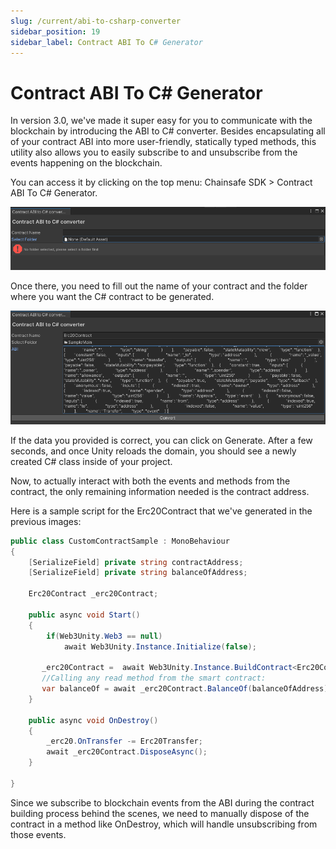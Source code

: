 ```yaml
---
slug: /current/abi-to-csharp-converter
sidebar_position: 19
sidebar_label: Contract ABI To C# Generator
---
```


# Contract ABI To C# Generator
In version 3.0, we've made it super easy for you to communicate with the blockchain by introducing the ABI to C# converter. Besides encapsulating all of your contract ABI into more user-friendly, statically typed methods, this utility also allows you to easily subscribe to and unsubscribe from the events happening on the blockchain.

You can access it by clicking on the top menu: Chainsafe SDK > Contract ABI To C# Generator.

![Contract ABI TO C# converter](assets/abi-csharp-contract/abi-csharp-overview.png)

Once there, you need to fill out the name of your contract and the folder where you want the C# contract to be generated.


![Contract ABI TO C# converter](assets/abi-csharp-contract/abi-csharp-filled.png)

If the data you provided is correct, you can click on Generate. After a few seconds, and once Unity reloads the domain, you should see a newly created C# class inside of your project.

Now, to actually interact with both the events and methods from the contract, the only remaining information needed is the contract address.

Here is a sample script for the Erc20Contract that we've generated in the previous images:

```csharp
public class CustomContractSample : MonoBehaviour
{
    [SerializeField] private string contractAddress;
    [SerializeField] private string balanceOfAddress;

    Erc20Contract _erc20Contract;

    public async void Start()
    {
        if(Web3Unity.Web3 == null)
            await Web3Unity.Instance.Initialize(false);

       _erc20Contract =  await Web3Unity.Instance.BuildContract<Erc20Contract>(contractAddress);
       //Calling any read method from the smart contract:
       var balanceOf = await _erc20Contract.BalanceOf(balanceOfAddress);
    }

    public async void OnDestroy()
    {
        _erc20.OnTransfer -= Erc20Transfer;
        await _erc20Contract.DisposeAsync();
    }

}
```

Since we subscribe to blockchain events from the ABI during the contract building process behind the scenes, we need to manually dispose of the contract in a method like OnDestroy, which will handle unsubscribing from those events.
